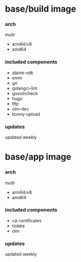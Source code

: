 # base/build image

### arch

multi

* arm64/v8
* amd64

### included components

* alpine-sdk
* emm
* go
* golangci-lint
* govulncheck
* hugo
* lftp
* olm-dev
* bunny-upload

### updates

updated weekly

# base/app image

### arch

multi

* arm64/v8
* amd64

### included components

* ca-certificates
* tzdata
* olm

### updates

updated weekly

